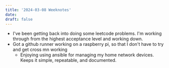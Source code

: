 ```yaml
---
title: '2024-03-08 Weeknotes'
date: 
draft: false
---
```

- I've been getting back into doing some leetcode problems. I'm working through from the highest acceptance level and working down.
- Got a github runner working on a raspberry pi, so that I don't have to try and get cross mn working
  - Enjoying using ansible for managing my home network devices. Keeps it simple, repeatable, and documented.
